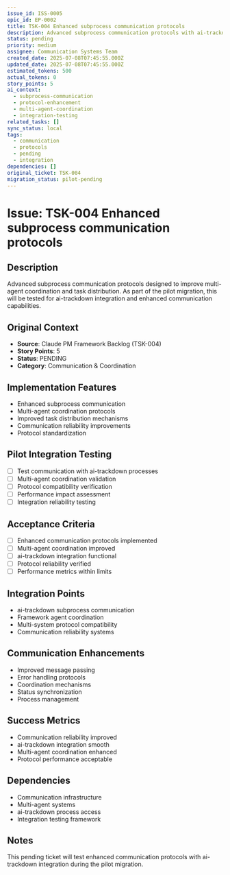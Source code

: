 ```yaml
---
issue_id: ISS-0005
epic_id: EP-0002
title: TSK-004 Enhanced subprocess communication protocols
description: Advanced subprocess communication protocols with ai-trackdown integration testing for improved multi-agent coordination
status: pending
priority: medium
assignee: Communication Systems Team
created_date: 2025-07-08T07:45:55.000Z
updated_date: 2025-07-08T07:45:55.000Z
estimated_tokens: 500
actual_tokens: 0
story_points: 5
ai_context:
  - subprocess-communication
  - protocol-enhancement
  - multi-agent-coordination
  - integration-testing
related_tasks: []
sync_status: local
tags:
  - communication
  - protocols
  - pending
  - integration
dependencies: []
original_ticket: TSK-004
migration_status: pilot-pending
---
```


# Issue: TSK-004 Enhanced subprocess communication protocols

## Description
Advanced subprocess communication protocols designed to improve multi-agent coordination and task distribution. As part of the pilot migration, this will be tested for ai-trackdown integration and enhanced communication capabilities.

## Original Context
- **Source**: Claude PM Framework Backlog (TSK-004)
- **Story Points**: 5
- **Status**: PENDING
- **Category**: Communication & Coordination

## Implementation Features
- Enhanced subprocess communication
- Multi-agent coordination protocols
- Improved task distribution mechanisms
- Communication reliability improvements
- Protocol standardization

## Pilot Integration Testing
- [ ] Test communication with ai-trackdown processes
- [ ] Multi-agent coordination validation
- [ ] Protocol compatibility verification
- [ ] Performance impact assessment
- [ ] Integration reliability testing

## Acceptance Criteria
- [ ] Enhanced communication protocols implemented
- [ ] Multi-agent coordination improved
- [ ] ai-trackdown integration functional
- [ ] Protocol reliability verified
- [ ] Performance metrics within limits

## Integration Points
- ai-trackdown subprocess communication
- Framework agent coordination
- Multi-system protocol compatibility
- Communication reliability systems

## Communication Enhancements
- Improved message passing
- Error handling protocols
- Coordination mechanisms
- Status synchronization
- Process management

## Success Metrics
- Communication reliability improved
- ai-trackdown integration smooth
- Multi-agent coordination enhanced
- Protocol performance acceptable

## Dependencies
- Communication infrastructure
- Multi-agent systems
- ai-trackdown process access
- Integration testing framework

## Notes
This pending ticket will test enhanced communication protocols with ai-trackdown integration during the pilot migration.